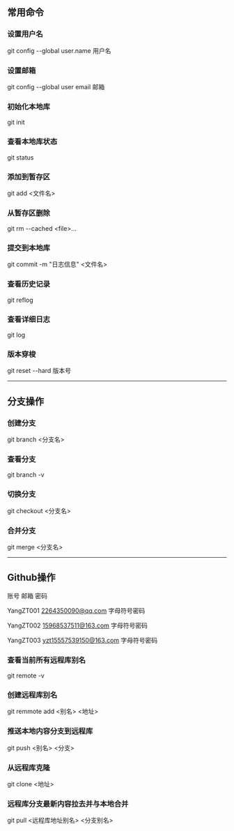 ## 常用命令

### 设置用户名

git config --global user.name 用户名

### 设置邮箱

git config --global user email 邮箱

### 初始化本地库

git init

### 查看本地库状态

git status

### 添加到暂存区

git add <文件名>

### 从暂存区删除

git rm --cached \<file\>...

### 提交到本地库

git commit -m "日志信息" <文件名>

### 查看历史记录

git reflog

### 查看详细日志

git log

### 版本穿梭

git reset --hard 版本号

------

## 分支操作

### 创建分支

git branch \<分支名\>

### 查看分支

git branch -v

### 切换分支

git checkout \<分支名\>

### 合并分支

git merge \<分支名\>

------

## Github操作

账号						邮箱											密码

YangZT001			2264350090@qq.com			 字母符号密码

YangZT002			15968537511@163.com     	字母符号密码

YangZT003			yzt15557539150@163.com	字母符号密码

### 查看当前所有远程库别名

git remote -v

### 创建远程库别名

git remmote add \<别名\> <地址\>

### 推送本地内容分支到远程库

git push \<别名\> \<分支\>

### 从远程库克隆

git clone \<地址\>

### 远程库分支最新内容拉去并与本地合并

git pull \<远程库地址别名> \<分支别名>
